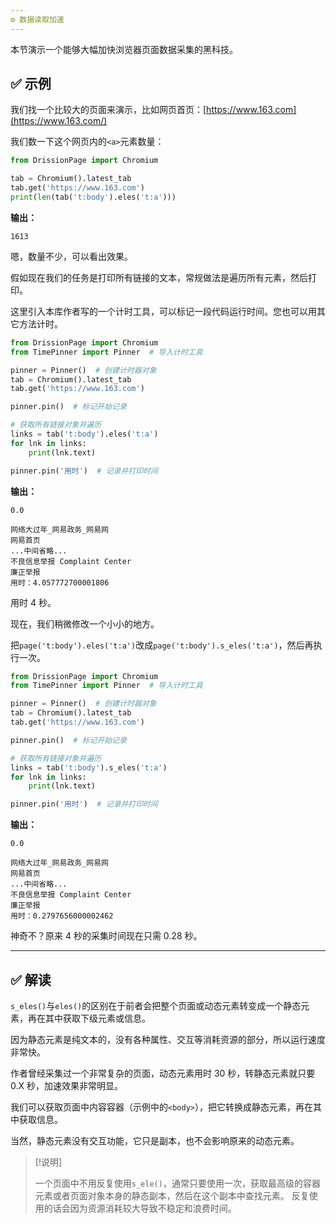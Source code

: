```yaml
---
⚙️ 数据读取加速
---
```


本节演示一个能够大幅加快浏览器页面数据采集的黑科技。

## ✅️️ 示例

我们找一个比较大的页面来演示，比如网页首页：[https://www.163.com](https://www.163.com/)

我们数一下这个网页内的`<a>`元素数量：

```python
from DrissionPage import Chromium

tab = Chromium().latest_tab
tab.get('https://www.163.com')
print(len(tab('t:body').eles('t:a')))
```

**输出：**

```shell
1613
```

嗯，数量不少，可以看出效果。

假如现在我们的任务是打印所有链接的文本，常规做法是遍历所有元素，然后打印。

这里引入本库作者写的一个计时工具，可以标记一段代码运行时间。您也可以用其它方法计时。

```python
from DrissionPage import Chromium
from TimePinner import Pinner  # 导入计时工具

pinner = Pinner()  # 创建计时器对象
tab = Chromium().latest_tab
tab.get('https://www.163.com')

pinner.pin()  # 标记开始记录

# 获取所有链接对象并遍历
links = tab('t:body').eles('t:a')
for lnk in links:
    print(lnk.text)

pinner.pin('用时')  # 记录并打印时间
```

**输出：**

```shell
0.0

网络大过年_网易政务_网易网
网易首页
...中间省略...
不良信息举报 Complaint Center
廉正举报
用时：4.057772700001806
```

用时 4 秒。

现在，我们稍微修改一个小小的地方。

把`page('t:body').eles('t:a')`改成`page('t:body').s_eles('t:a')`，然后再执行一次。

```python
from DrissionPage import Chromium
from TimePinner import Pinner  # 导入计时工具

pinner = Pinner()  # 创建计时器对象
tab = Chromium().latest_tab
tab.get('https://www.163.com')

pinner.pin()  # 标记开始记录

# 获取所有链接对象并遍历
links = tab('t:body').s_eles('t:a')
for lnk in links:
    print(lnk.text)

pinner.pin('用时')  # 记录并打印时间
```

**输出：**

```shell
0.0

网络大过年_网易政务_网易网
网易首页
...中间省略...
不良信息举报 Complaint Center
廉正举报
用时：0.2797656000002462
```

神奇不？原来 4 秒的采集时间现在只需 0.28 秒。

---

## ✅️️ 解读

`s_eles()`与`eles()`的区别在于前者会把整个页面或动态元素转变成一个静态元素，再在其中获取下级元素或信息。

因为静态元素是纯文本的，没有各种属性、交互等消耗资源的部分，所以运行速度非常快。

作者曾经采集过一个非常复杂的页面，动态元素用时 30 秒，转静态元素就只要 0.X 秒，加速效果非常明显。

我们可以获取页面中内容容器（示例中的`<body>`），把它转换成静态元素，再在其中获取信息。

当然，静态元素没有交互功能，它只是副本，也不会影响原来的动态元素。

> [!说明]
>
> 一个页面中不用反复使用`s_ele()`，通常只要使用一次，获取最高级的容器元素或者页面对象本身的静态副本，然后在这个副本中查找元素。 反复使用的话会因为资源消耗较大导致不稳定和浪费时间。